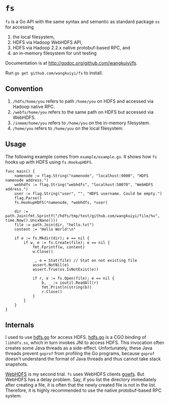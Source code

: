 # `fs`

`fs` is a Go API with the same syntax and semantic as standard package
`os` for accessing

1. the local filesystem,
1. HDFS via Hadoop WebHDFS API,
1. HDFS via Hadoop 2.2.x native protobuf-based RPC, and
1. an in-memory filesystem for unit testing

Documentation is at http://godoc.org/github.com/wangkuiyi/fs.

Run `go get github.com/wangkuiyi/fs` to install.


## Convention

1. `/hdfs/home/you` refers to path `/home/you` on HDFS and accessed via Hadoop native RPC.
1. `/webfs/home/you` refers to the same path on HDFS but accessed via WebHDFS.
1. `/inmem/home/you` refers to `/home/you` on the in-memory filesystem.
1. `/home/you` refers to `/home/you` on the local filesystem.


## Usage

The following example comes from `example/example.go`.  It shows how
`fs` hooks up with HDFS using `fs.HookupHDFS`.

```
func main() {
	namenode := flag.String("namenode", "localhost:9000", "HDFS namenode address.")
	webhdfs := flag.String("webhdfs", "localhost:50070", "WebHDFS address.")
	user := flag.String("user", "", "HDFS username. Could be empty.")
	flag.Parse()
	fs.HookupHDFS(*namenode, *webhdfs, *user)

	dir := path.Join(fmt.Sprintf("/hdfs/tmp/test/github.com/wangkuiyi/file/%v", time.Now().UnixNano()))
	file := path.Join(dir, "hello.txt")
	content := "Hello World!\n"

	if e := fs.Mkdir(dir); e == nil {
		if w, e := fs.Create(file); e == nil {
			fmt.Fprintf(w, content)
			w.Close()

			_, e = Stat(file) // Stat on not existing file
			assert.NotNil(e)
			assert.True(os.IsNotExist(e))

			if r, e := fs.Open(file); e == nil {
				b, _ := ioutil.ReadAll(r)
				fmt.Println(string(b))
				r.Close()
			}
		}
	}
}
```

## Internals

I used to use [hdfs.go](https://github.com/zyxar/hdfs.go) for access
HDFS.  [hdfs.go](https://github.com/zyxar/hdfs.go) is a CGO binding of
`libhdfs.so`, which in turn invokes JNI to access HDFS.  This
invocation often creates some Java threads as a side-effect.
Unfortunately, these Java threads prevent `goprof` from profiling the
Go programs, because `goprof` doesn't understand the format of Java
threads and thus cannot take stack snapshots.

[WebHDFS](http://hadoop.apache.org/docs/current/hadoop-project-dist/hadoop-hdfs/WebHDFS.html)
is my second trial.  `fs` uses WebHDFS clients
[gowfs](https://github.com/vladimirvivien/gowfs).  But WebHDFS has a
delay problem.  Say, if you list the directory immediately after
creating a file, it is often that the newly created file is not in the
list.  Therefore, it is highly recommended to use the native
protobuf-based RPC system.
   
